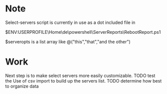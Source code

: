 # Note
Select-servers script is currently in use as a dot included file in

$ENV:USERPROFILE\Home\de\powershell\ServerReports\RebootReport.ps1  

$serveropts is a list array like @("this","that","and the other")




# Work
Next step is to make select servers more easily customizable. 
TODO test the Use of csv import to build up the servers list. 
TODO determine how best to organize data 


